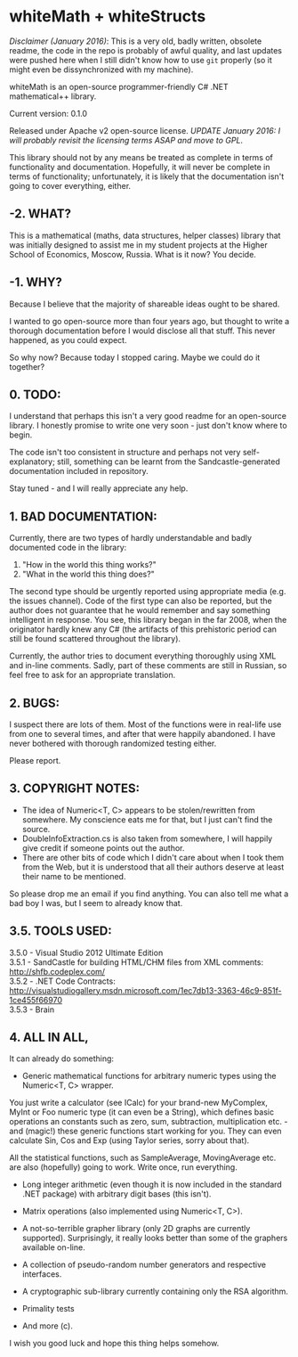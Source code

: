 # whiteMath + whiteStructs

*Disclaimer (January 2016)*: This is a very old, badly written, obsolete readme, the code in the repo is probably of awful quality, and last updates were pushed here when I still didn't know how to use `git` properly (so it might even be dissynchronized with my machine).

whiteMath is an open-source programmer-friendly C# .NET mathematical++ library.

Current version: 0.1.0

Released under Apache v2 open-source license. *UPDATE January 2016: I will probably revisit the licensing terms ASAP and move to GPL*.

This library should not by any means be treated as complete in terms
of functionality and documentation. Hopefully, it will never be complete
in terms of functionality; unfortunately, it is likely that the documentation
isn't going to cover everything, either.

## -2\. WHAT?

This is a mathematical (maths, data structures, helper classes) library that was initially designed to assist me in my student projects at the Higher School of Economics, Moscow, Russia. What is it now? You decide.

## -1\. WHY?

Because I believe that the majority of shareable ideas ought to be shared.

I wanted to go open-source more than four years ago, but thought to write
a thorough documentation before I would disclose all that stuff.
This never happened, as you could expect.

So why now? Because today I stopped caring.
Maybe we could do it together?

## 0\. TODO:

I understand that perhaps this isn't a very good readme for an open-source library.
I honestly promise to write one very soon - just don't know where to begin.

The code isn't too consistent in structure and perhaps not very self-explanatory;
still, something can be learnt from the Sandcastle-generated documentation
included in repository.

Stay tuned - and I will really appreciate any help. 

## 1\. BAD DOCUMENTATION:

Currently, there are two types of hardly understandable and badly documented code 
in the library:

1. "How in the world this thing works?"
2. "What in the world this thing does?"

The second type should be urgently reported using appropriate media (e.g. the issues
channel). Code of the first type can also be reported, but the author does not guarantee 
that he would remember and say something intelligent in response. You see, this library 
began in the far 2008, when the originator hardly knew any C# (the artifacts of
this prehistoric period can still be found scattered throughout the library).

Currently, the author tries to document everything thoroughly using XML and in-line
comments. Sadly, part of these comments are still in Russian, so feel free to
ask for an appropriate translation.

## 2\. BUGS: 

I suspect there are lots of them. Most of the functions were in real-life use from one to
several times, and after that were happily abandoned. I have never bothered with thorough
randomized testing either.

Please report.

## 3\. COPYRIGHT NOTES:

- The idea of Numeric<T, C> appears to be stolen/rewritten from somewhere. My conscience 
eats me for that, but I just can't find the source.
- DoubleInfoExtraction.cs is also taken from somewhere, I will happily give credit if someone points out the author.
- There are other bits of code which I didn't care about when I took them from the Web, but 
it is understood that all their authors deserve at least their name to be mentioned. 

So please drop me an email if you find anything.
You can also tell me what a bad boy I was, but I seem to already know that.

## 3.5\. TOOLS USED:

3.5.0 - Visual Studio 2012 Ultimate Edition  
3.5.1 - SandCastle for building HTML/CHM files from XML comments: http://shfb.codeplex.com/  
3.5.2 - .NET Code Contracts: http://visualstudiogallery.msdn.microsoft.com/1ec7db13-3363-46c9-851f-1ce455f66970  
3.5.3 - Brain  

## 4\. ALL IN ALL,

It can already do something:

- Generic mathematical functions for arbitrary numeric types using 
the Numeric<T, C> wrapper. 

You just write a calculator (see ICalc<T>) for your brand-new MyComplex,
MyInt or Foo numeric type (it can even be a String), which defines basic 
operations an constants such as zero, sum, subtraction, multiplication etc. - 
and (magic!) these generic functions start working for you. They can even calculate
Sin, Cos and Exp (using Taylor series, sorry about that).

All the statistical functions, such as SampleAverage, MovingAverage etc.
are also (hopefully) going to work. Write once, run everything.

- Long integer arithmetic (even though it is now included in the standard 
.NET package) with arbitrary digit bases (this isn't).

- Matrix operations (also implemented using Numeric<T, C>).

- A not-so-terrible grapher library (only 2D graphs are currently supported).
Surprisingly, it really looks better than some of the graphers available
on-line. 

- A collection of pseudo-random number generators and respective interfaces.

- A cryptographic sub-library currently containing only the RSA algorithm.

- Primality tests

- And more (c).

I wish you good luck and hope this thing helps somehow.

